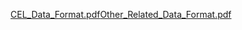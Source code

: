 [CEL_Data_Format.pdf](uploads/0bba47291bd09e635c1bbf64683bf4b1/CEL_Data_Format.pdf)[Other_Related_Data_Format.pdf](uploads/8cdc351125c5236d4aae11ee98de461b/Other_Related_Data_Format.pdf)